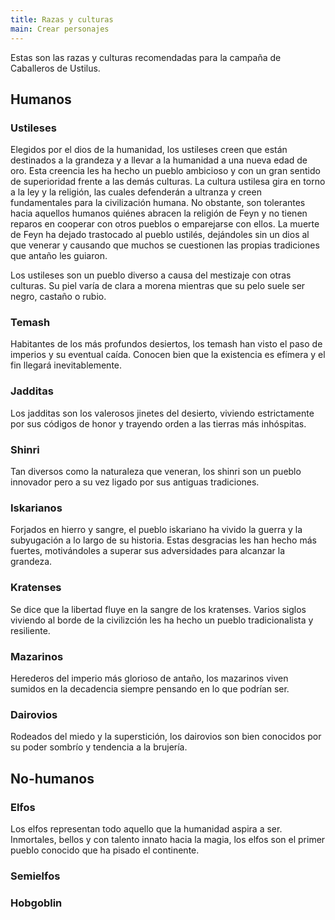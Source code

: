 ```yaml
---
title: Razas y culturas
main: Crear personajes
---
```


Estas son las razas y culturas recomendadas para la campaña de Caballeros de Ustilus.

## Humanos

### Ustileses

Elegidos por el dios de la humanidad, los ustileses creen que están destinados a la grandeza y a llevar a la humanidad a una nueva edad de oro. Esta creencia les ha hecho un pueblo ambicioso y con un gran sentido de superioridad frente a las demás culturas. La cultura ustilesa gira en torno a la ley y la religión, las cuales defenderán a ultranza y creen fundamentales para la civilización humana. No obstante, son tolerantes hacia aquellos humanos quiénes abracen la religión de Feyn y no tienen reparos en cooperar con otros pueblos o emparejarse con ellos. La muerte de Feyn ha dejado trastocado al pueblo ustilés, dejándoles sin un dios al que venerar y causando que muchos se cuestionen las propias tradiciones que antaño les guiaron.

Los ustileses son un pueblo diverso a causa del mestizaje con otras culturas. Su piel varía de clara a morena mientras que su pelo suele ser negro, castaño o rubio.

### Temash

Habitantes de los más profundos desiertos, los temash han visto el paso de imperios y su eventual caída. Conocen bien que la existencia es efímera y el fin llegará inevitablemente.

### Jadditas

Los jadditas son los valerosos jinetes del desierto, viviendo estrictamente por sus códigos de honor y trayendo orden a las tierras más inhóspitas.

### Shinri

Tan diversos como la naturaleza que veneran, los shinri son un pueblo innovador pero a su vez ligado por sus antiguas tradiciones. 

### Iskarianos

Forjados en hierro y sangre, el pueblo iskariano ha vivido la guerra y la subyugación a lo largo de su historia. Estas desgracias les han hecho más fuertes, motivándoles a superar sus adversidades para alcanzar la grandeza. 

### Kratenses

Se dice que la libertad fluye en la sangre de los kratenses. Varios siglos viviendo al borde de la civilizción les ha hecho un pueblo tradicionalista y resiliente. 

### Mazarinos

Herederos del imperio más glorioso de antaño, los mazarinos viven sumidos en la decadencia siempre pensando en lo que podrían ser.

### Dairovios

Rodeados del miedo y la superstición, los dairovios son bien conocidos por su poder sombrío y tendencia a la brujería. 

## No-humanos

### Elfos

Los elfos representan todo aquello que la humanidad aspira a ser. Inmortales, bellos y con talento innato hacia la magia, los elfos son el primer pueblo conocido que ha pisado el continente.

### Semielfos



### Hobgoblin

